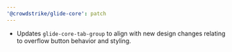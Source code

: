 ```yaml
---
'@crowdstrike/glide-core': patch
---
```


- Updates `glide-core-tab-group` to align with new design changes relating to overflow button behavior and styling.
